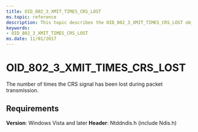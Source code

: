 ```yaml
---
title: OID_802_3_XMIT_TIMES_CRS_LOST
ms.topic: reference
description: This topic describes the OID_802_3_XMIT_TIMES_CRS_LOST object identifier (OID).
keywords:
- OID_802_3_XMIT_TIMES_CRS_LOST
ms.date: 11/01/2017
---
```


# OID_802_3_XMIT_TIMES_CRS_LOST

The number of times the CRS signal has been lost during packet transmission.

## Requirements

**Version**: Windows Vista and later
**Header**: Ntddndis.h (include Ndis.h)


